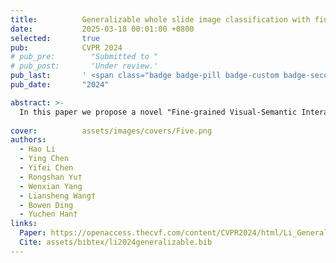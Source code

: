```yaml
---
title:          Generalizable whole slide image classification with fine-grained visual-semantic interaction
date:           2025-03-18 00:01:00 +0800
selected:       true
pub:            CVPR 2024
# pub_pre:        "Submitted to "
# pub_post:       'Under review.'
pub_last:       ' <span class="badge badge-pill badge-custom badge-secondary">Conference</span><span class="badge badge-pill badge-custom badge-warning">Poster</span>'
pub_date:       "2024"

abstract: >-
  In this paper we propose a novel "Fine-grained Visual-Semantic Interaction" (FiVE) framework for WSI classification. It is designed to enhance the model's generalizability by leveraging the interaction between localized visual patterns and fine-grained pathological semantics. 
  
cover:          assets/images/covers/Five.png
authors:
  - Hao Li
  - Ying Chen
  - Yifei Chen
  - Rongshan Yu†
  - Wenxian Yang
  - Liansheng Wang†
  - Bowen Ding
  - Yuchen Han†
links:
  Paper: https://openaccess.thecvf.com/content/CVPR2024/html/Li_Generalizable_Whole_Slide_Image_Classification_with_Fine-Grained_Visual-Semantic_Interaction_CVPR_2024_paper.html
  Cite: assets/bibtex/li2024generalizable.bib
---
```

